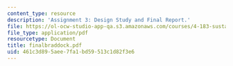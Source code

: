 ```yaml
---
content_type: resource
description: 'Assignment 3: Design Study and Final Report.'
file: https://ol-ocw-studio-app-qa.s3.amazonaws.com/courses/4-183-sustainable-design-and-technology-research-workshop-spring-2004/461c3d895aee7fa1bd59513c1d82f3e6_finalbraddock.pdf
file_type: application/pdf
resourcetype: Document
title: finalbraddock.pdf
uid: 461c3d89-5aee-7fa1-bd59-513c1d82f3e6
---
```

